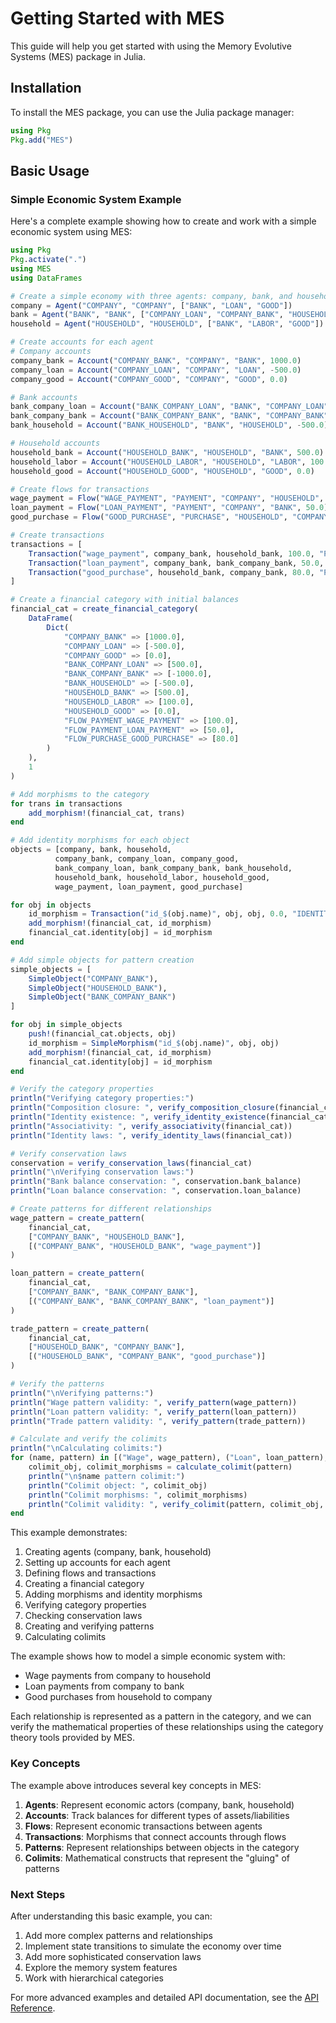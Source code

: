 # Getting Started with MES

This guide will help you get started with using the Memory Evolutive Systems (MES) package in Julia.

## Installation

To install the MES package, you can use the Julia package manager:

```julia
using Pkg
Pkg.add("MES")
```

## Basic Usage

### Simple Economic System Example

Here's a complete example showing how to create and work with a simple economic system using MES:

```julia
using Pkg
Pkg.activate(".")
using MES
using DataFrames

# Create a simple economy with three agents: company, bank, and household
company = Agent("COMPANY", "COMPANY", ["BANK", "LOAN", "GOOD"])
bank = Agent("BANK", "BANK", ["COMPANY_LOAN", "COMPANY_BANK", "HOUSEHOLD"])
household = Agent("HOUSEHOLD", "HOUSEHOLD", ["BANK", "LABOR", "GOOD"])

# Create accounts for each agent
# Company accounts
company_bank = Account("COMPANY_BANK", "COMPANY", "BANK", 1000.0)
company_loan = Account("COMPANY_LOAN", "COMPANY", "LOAN", -500.0)
company_good = Account("COMPANY_GOOD", "COMPANY", "GOOD", 0.0)

# Bank accounts
bank_company_loan = Account("BANK_COMPANY_LOAN", "BANK", "COMPANY_LOAN", 500.0)
bank_company_bank = Account("BANK_COMPANY_BANK", "BANK", "COMPANY_BANK", -1000.0)
bank_household = Account("BANK_HOUSEHOLD", "BANK", "HOUSEHOLD", -500.0)

# Household accounts
household_bank = Account("HOUSEHOLD_BANK", "HOUSEHOLD", "BANK", 500.0)
household_labor = Account("HOUSEHOLD_LABOR", "HOUSEHOLD", "LABOR", 100.0)
household_good = Account("HOUSEHOLD_GOOD", "HOUSEHOLD", "GOOD", 0.0)

# Create flows for transactions
wage_payment = Flow("WAGE_PAYMENT", "PAYMENT", "COMPANY", "HOUSEHOLD", 100.0)
loan_payment = Flow("LOAN_PAYMENT", "PAYMENT", "COMPANY", "BANK", 50.0)
good_purchase = Flow("GOOD_PURCHASE", "PURCHASE", "HOUSEHOLD", "COMPANY", 80.0)

# Create transactions
transactions = [
    Transaction("wage_payment", company_bank, household_bank, 100.0, "PAYMENT"),
    Transaction("loan_payment", company_bank, bank_company_bank, 50.0, "PAYMENT"),
    Transaction("good_purchase", household_bank, company_bank, 80.0, "PURCHASE")
]

# Create a financial category with initial balances
financial_cat = create_financial_category(
    DataFrame(
        Dict(
            "COMPANY_BANK" => [1000.0],
            "COMPANY_LOAN" => [-500.0],
            "COMPANY_GOOD" => [0.0],
            "BANK_COMPANY_LOAN" => [500.0],
            "BANK_COMPANY_BANK" => [-1000.0],
            "BANK_HOUSEHOLD" => [-500.0],
            "HOUSEHOLD_BANK" => [500.0],
            "HOUSEHOLD_LABOR" => [100.0],
            "HOUSEHOLD_GOOD" => [0.0],
            "FLOW_PAYMENT_WAGE_PAYMENT" => [100.0],
            "FLOW_PAYMENT_LOAN_PAYMENT" => [50.0],
            "FLOW_PURCHASE_GOOD_PURCHASE" => [80.0]
        )
    ),
    1
)

# Add morphisms to the category
for trans in transactions
    add_morphism!(financial_cat, trans)
end

# Add identity morphisms for each object
objects = [company, bank, household, 
          company_bank, company_loan, company_good,
          bank_company_loan, bank_company_bank, bank_household,
          household_bank, household_labor, household_good,
          wage_payment, loan_payment, good_purchase]

for obj in objects
    id_morphism = Transaction("id_$(obj.name)", obj, obj, 0.0, "IDENTITY")
    add_morphism!(financial_cat, id_morphism)
    financial_cat.identity[obj] = id_morphism
end

# Add simple objects for pattern creation
simple_objects = [
    SimpleObject("COMPANY_BANK"),
    SimpleObject("HOUSEHOLD_BANK"),
    SimpleObject("BANK_COMPANY_BANK")
]

for obj in simple_objects
    push!(financial_cat.objects, obj)
    id_morphism = SimpleMorphism("id_$(obj.name)", obj, obj)
    add_morphism!(financial_cat, id_morphism)
    financial_cat.identity[obj] = id_morphism
end

# Verify the category properties
println("Verifying category properties:")
println("Composition closure: ", verify_composition_closure(financial_cat))
println("Identity existence: ", verify_identity_existence(financial_cat))
println("Associativity: ", verify_associativity(financial_cat))
println("Identity laws: ", verify_identity_laws(financial_cat))

# Verify conservation laws
conservation = verify_conservation_laws(financial_cat)
println("\nVerifying conservation laws:")
println("Bank balance conservation: ", conservation.bank_balance)
println("Loan balance conservation: ", conservation.loan_balance)

# Create patterns for different relationships
wage_pattern = create_pattern(
    financial_cat,
    ["COMPANY_BANK", "HOUSEHOLD_BANK"],
    [("COMPANY_BANK", "HOUSEHOLD_BANK", "wage_payment")]
)

loan_pattern = create_pattern(
    financial_cat,
    ["COMPANY_BANK", "BANK_COMPANY_BANK"],
    [("COMPANY_BANK", "BANK_COMPANY_BANK", "loan_payment")]
)

trade_pattern = create_pattern(
    financial_cat,
    ["HOUSEHOLD_BANK", "COMPANY_BANK"],
    [("HOUSEHOLD_BANK", "COMPANY_BANK", "good_purchase")]
)

# Verify the patterns
println("\nVerifying patterns:")
println("Wage pattern validity: ", verify_pattern(wage_pattern))
println("Loan pattern validity: ", verify_pattern(loan_pattern))
println("Trade pattern validity: ", verify_pattern(trade_pattern))

# Calculate and verify the colimits
println("\nCalculating colimits:")
for (name, pattern) in [("Wage", wage_pattern), ("Loan", loan_pattern), ("Trade", trade_pattern)]
    colimit_obj, colimit_morphisms = calculate_colimit(pattern)
    println("\n$name pattern colimit:")
    println("Colimit object: ", colimit_obj)
    println("Colimit morphisms: ", colimit_morphisms)
    println("Colimit validity: ", verify_colimit(pattern, colimit_obj, colimit_morphisms))
end
```

This example demonstrates:

1. Creating agents (company, bank, household)
2. Setting up accounts for each agent
3. Defining flows and transactions
4. Creating a financial category
5. Adding morphisms and identity morphisms
6. Verifying category properties
7. Checking conservation laws
8. Creating and verifying patterns
9. Calculating colimits

The example shows how to model a simple economic system with:
- Wage payments from company to household
- Loan payments from company to bank
- Good purchases from household to company

Each relationship is represented as a pattern in the category, and we can verify the mathematical properties of these relationships using the category theory tools provided by MES.

### Key Concepts

The example above introduces several key concepts in MES:

1. **Agents**: Represent economic actors (company, bank, household)
2. **Accounts**: Track balances for different types of assets/liabilities
3. **Flows**: Represent economic transactions between agents
4. **Transactions**: Morphisms that connect accounts through flows
5. **Patterns**: Represent relationships between objects in the category
6. **Colimits**: Mathematical constructs that represent the "gluing" of patterns

### Next Steps

After understanding this basic example, you can:

1. Add more complex patterns and relationships
2. Implement state transitions to simulate the economy over time
3. Add more sophisticated conservation laws
4. Explore the memory system features
5. Work with hierarchical categories

For more advanced examples and detailed API documentation, see the [API Reference](api.md). 